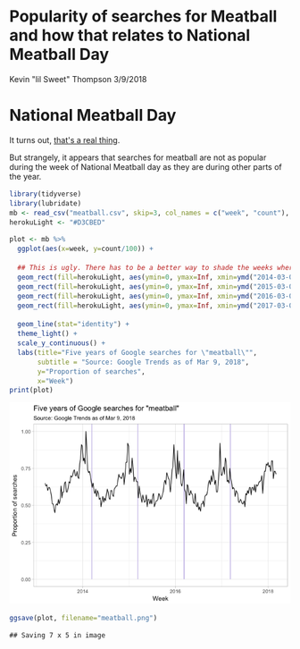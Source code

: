 Popularity of searches for Meatball and how that relates to National Meatball Day
================
Kevin "lil Sweet" Thompson
3/9/2018

National Meatball Day
=====================

It turns out, [that's a real thing](https://www.google.com/search?q=international+meatball+day&oq=international+meatball+day&aqs=chrome..69i57j0.3576j0j7&sourceid=chrome&ie=UTF-8).

But strangely, it appears that searches for meatball are not as popular during the week of National Meatball day as they are during other parts of the year.

``` r
library(tidyverse)
library(lubridate)
mb <- read_csv("meatball.csv", skip=3, col_names = c("week", "count"), col_types = cols(week=col_date(), count=col_integer()))
herokuLight <- "#D3CBED"
```

``` r
plot <- mb %>%
  ggplot(aes(x=week, y=count/100)) +
  
  ## This is ugly. There has to be a better way to shade the weeks where meatball day fell
  geom_rect(fill=herokuLight, aes(ymin=0, ymax=Inf, xmin=ymd("2014-03-09"), xmax=ymd("2014-03-16"))) + 
  geom_rect(fill=herokuLight, aes(ymin=0, ymax=Inf, xmin=ymd("2015-03-08"), xmax=ymd("2015-03-15"))) +
  geom_rect(fill=herokuLight, aes(ymin=0, ymax=Inf, xmin=ymd("2016-03-06"), xmax=ymd("2016-03-13"))) +
  geom_rect(fill=herokuLight, aes(ymin=0, ymax=Inf, xmin=ymd("2017-03-05"), xmax=ymd("2017-03-12"))) +
  
  geom_line(stat="identity") +
  theme_light() +
  scale_y_continuous() + 
  labs(title="Five years of Google searches for \"meatball\"",
       subtitle = "Source: Google Trends as of Mar 9, 2018",
       y="Proportion of searches",
       x="Week")
print(plot)
```

![](meatball_files/figure-markdown_github-ascii_identifiers/viz-1.png)

``` r
ggsave(plot, filename="meatball.png")
```

    ## Saving 7 x 5 in image
